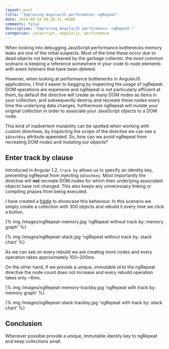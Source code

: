 ```yaml
---
layout: post
title: "Improving AngularJS performance: ngRepeat"
date: 2014-08-10 09:28:31 +0200
comments: false
description: "Improving AngularJS performance: ngRepeat."
categories: javascript, angularjs, performance
---
```


When looking into debugging JavaScript performance bottlenecks memory leaks are one of the initial suspects. Most of the time these occur due to dead objects not being cleaned by the garbage collector, the most common scenario is keeping a reference somewhere in your code to node elements with event listeners that have been deleted.

However, when looking at performance bottlenecks in AngularJS applications, I find it easier to begging by inspecting the usage of ngRepeat. DOM operations are expensive and ngRepeat is not particularly efficient at them, by default the directive will create as many DOM nodes as items in your collection, and subsequently destroy and recreate these nodes every time the underlying data changes, furthermore ngRepeat will mutate your original collection in order to associate your JavaScript objects to a DOM node.

<!-- more -->

This kind of inadvertent mutability can be spotted when working with custom directives, by inspecting the scope of the directive we can see a ``$$hashKey`` attribute appended. So, how can we avoid ngRepeat from recreating DOM nodes and mutating our objects?

## Enter track by clause

Introduced in Angular 1.2, ``track by`` allows us to specify an identity key, preventing ngRepeat from injecting ``$$hashkey``. Most importantly the directive will **not** recreate DOM nodes for which their underlying associated objects have not changed. This also keeps any unnecessary linking or compiling phases from being executed.

I have created a [fiddle](http://jsfiddle.net/gbonfant/Mrn66/6/) to showcase this behaviour. In this scenario we simply create a collection with 300 objects and rebuild it every time we click a button.

{% img /images/ngRepeat-memory.jpg 'ngRepeat without track by: memory graph' %}

{% img /images/ngRepeat-stack.jpg 'ngRepeat without track by: stack chart' %}

As we can see on every rebuild we are creating more nodes and every operation takes approximately 100~200ms.

On the other hand, if we provide a unique, immutable id to the ngRepeat directive the node count does not increase and every rebuild operation takes only ~6ms.

{% img /images/ngRepeat-memory-trackby.jpg 'ngRepeat with track by: memory graph' %}

{% img /images/ngRepeat-stack-trackby.jpg 'ngRepeat with track by: stack chart' %}

## Conclusion

Whenever possible provide a unique, immutable identity key to ngRepeat and keep collections small.
